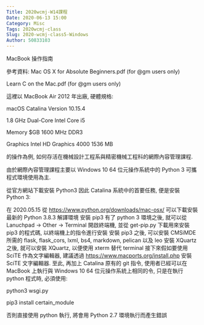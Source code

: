 ```yaml
---
Title: 2020wcmj-W14課程
Date: 2020-06-13 15:00
Category: Misc
Tags: 2020wcmj-class
Slug: 2020-wcmj-class5-Windows
Author: 50833103
---
```

MacBook 操作指南
<!-- PELICAN_END_SUMMARY -->

參考資料:
Mac OS X for Absolute Beginners.pdf (for @gm users only)

Learn C on the Mac.pdf (for @gm users only)

這裡以 MacBook Air 2012 年出廠, 硬體規格:

macOS Catalina Version 10.15.4

1.8 GHz Dual-Core Intel Core i5

Memory $GB 1600 MHz DDR3

Graphics Intel HD Graphics 4000 1536 MB

的操作為例, 如何存活在機械設計工程系與精密機械工程科的網際內容管理課程.

由於網際內容管理課程主要以 Ｗindows 10 64 位元操作系統中的 Python 3 可攜程式環境使用為主.

從官方網站下載安裝 Python3
因此 Catalina 系統中的首要任務, 便是安裝 Python 3:

在 2020.05.15 從 https://www.python.org/downloads/mac-osx/ 可以下載安裝最新的 Python 3.8.3 解譯環境
安裝 pip3
有了 python 3 環境之後, 就可以從 Lanuchpad -> Other -> Terminal 開啟終端機, 並從 get-pip.py 下載用來安裝 pip3 的程式碼, 以終端機上的指令進行安裝
安裝 pip3 之後, 可以安裝 CMSiMDE 所需的 flask, flask_cors, lxml, bs4, markdown, pelican 以及 leo
安裝 XQuartz
之後, 就可以安裝 XQuartz, 以便使用 xterm 替代 terminal
接下來假如要使用 SciTE 作為文字編輯器, 建議透過 https://www.macports.org/install.php
安裝 SciTE 文字編輯器.
至此, 再加上 Catalina 原有的 git 指令, 使用者已經可以在 MacBook 上執行與 Windows 10 64 位元操作系統上相同的令, 只是在執行 python 程式時, 必須使用:

python3 wsgi.py
 
pip3 install certain_module

否則直接使用 python 執行, 將會用 Python 2.7 環境執行而產生錯誤
